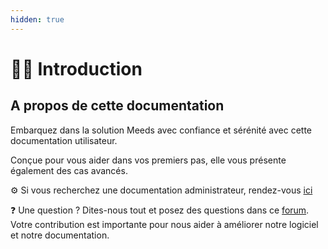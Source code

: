 ```yaml
---
hidden: true
---
```


# 👨‍💻 Introduction

## A propos de cette documentation

Embarquez dans la solution Meeds avec confiance et sérénité avec cette documentation utilisateur.

Conçue pour vous aider dans vos premiers pas, elle vous présente également des cas avancés.&#x20;

⚙️ Si vous recherchez une documentation administrateur, rendez-vous [ici](broken-reference)

❓ Une question ? Dites-nous tout et posez des questions dans ce [forum](https://github.com/orgs/Meeds-io/discussions/new?category=q-a). Votre contribution est importante pour nous aider à améliorer notre logiciel et notre documentation.
